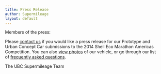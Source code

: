 ```yaml
---
title: Press Release
author: Supermileage
layout: default
---
```

Members of the press:

Please [contact us][1] if you would like a press release for our Prototype and Urban Concept Car submissions to the 2014 Shell Eco Marathon Americas Competition. You can also [view photos][2] of our vehicle, or go through our list of [frequently asked questions][3].

The UBC Supermileage Team

 [1]: /contact.html
 [2]: /media/photos.html
 [3]: /about/faq.html
